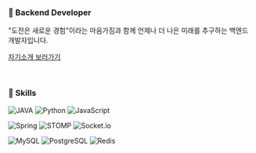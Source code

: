 ### 🧚 Backend Developer
"도전은 새로운 경험"이라는 마음가짐과 함께 언제나 더 나은 미래를 추구하는 
백엔드 개발자입니다.

[자기소개 보러가기](https://jidak.notion.site/d154f57ac06c4cb48f1849768f5663c0?pvs=4)

<br>

### 🧚 Skills
![JAVA](https://img.shields.io/badge/Java-ED8B00?style=for-the-badge&logo=openjdk&logoColor=white)
![Python](https://img.shields.io/badge/Python-14354C?style=for-the-badge&logo=python&logoColor=white)
![JavaScript](https://img.shields.io/badge/JavaScript-F7DF1E?style=for-the-badge&logo=JavaScript&logoColor=white)

![Spring](https://img.shields.io/badge/Spring-6DB33F?style=for-the-badge&logo=spring&logoColor=white)
![STOMP](https://img.shields.io/badge/Stomp-14354C?style=for-the-badge&logo=stomp&logoColor=white)
![Socket.io](https://img.shields.io/badge/Socket.io-010101?style=for-the-badge&logo=socket.io&logoColor=white)

![MySQL](https://img.shields.io/badge/MySQL-005C84?style=for-the-badge&logo=mysql&logoColor=white)
![PostgreSQL](https://img.shields.io/badge/PostgreSQL-316192?style=for-the-badge&logo=postgresql&logoColor=white)
![Redis](https://img.shields.io/badge/redis-%23DD0031.svg?&style=for-the-badge&logo=redis&logoColor=white)

<!--
**yje9802/yje9802** is a ✨ _special_ ✨ repository because its `README.md` (this file) appears on your GitHub profile.

Here are some ideas to get you started:

- 🔭 I’m currently working on ...
- 🌱 I’m currently learning ...
- 👯 I’m looking to collaborate on ...
- 🤔 I’m looking for help with ...
- 💬 Ask me about ...
- 📫 How to reach me: ...
- 😄 Pronouns: ...
- ⚡ Fun fact: ...
-->
